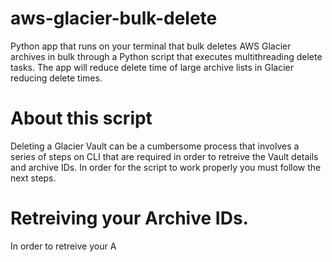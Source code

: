 # aws-glacier-bulk-delete
Python app that runs on your terminal that bulk deletes AWS Glacier archives in bulk through a Python script that executes multithreading delete tasks. The app will reduce delete time of large archive lists in Glacier reducing delete times.

# About this script
Deleting a Glacier Vault can be a cumbersome process that involves a series of steps on CLI that are required in order to retreive the Vault details and archive IDs. In order for the script to work properly you must follow the next steps.

# Retreiving your Archive IDs.

In order to retreive your A
